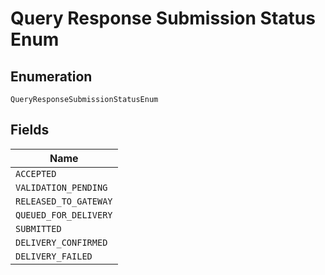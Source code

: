 
# Query Response Submission Status Enum

## Enumeration

`QueryResponseSubmissionStatusEnum`

## Fields

| Name |
|  --- |
| `ACCEPTED` |
| `VALIDATION_PENDING` |
| `RELEASED_TO_GATEWAY` |
| `QUEUED_FOR_DELIVERY` |
| `SUBMITTED` |
| `DELIVERY_CONFIRMED` |
| `DELIVERY_FAILED` |

